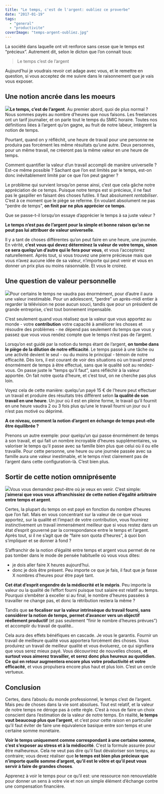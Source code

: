 ```yaml
---
title: "Le temps, c'est de l'argent: oubliez ce proverbe"
date: "2017-01-19"
tags:
  - "general"
  - "productivite"
coverImage: "temps-argent-oubliez.jpg"
---
```


La société dans laquelle ont vit renforce sans cesse que le temps est “précieux”. Autrement dit, selon le dicton que l’on connait tous:

> Le temps c’est de l’argent

Aujourd’hui je voudrais revoir cet adage avec vous, et le remettre en question, si vous acceptez de me suivre dans le raisonnement que je vais vous exposer.<!--more-->

## Une notion ancrée dans les moeurs

![](images/temps-argent-notion.jpg)**Le temps, c’est de l’argent**. Au premier abord, quoi de plus normal ? Nous sommes payés au nombre d’heures que nous faisons. Les freelances ont un tarif journalier, et on parle tout le temps du SMIC horaire. Toutes nos définitions liées à l’argent qu’on gagne, au fruit de notre labeur, intègrent la notion de temps.

Pourtant, quand on y réfléchit, une heure de travail pour une personne ne produira pas forcément les même résultats qu’une autre. Deux personnes, pour un même travail, ne créeront pas la même valeur en une heure de temps.

Comment quantifier la valeur d’un travail accompli de manière universelle ? Est-ce même possible ? Sachant que l’on est limités par le temps, est-on donc inévitablement limité par ce que l’on peut gagner ?

Le problème qui survient lorsqu’on pense ainsi, c’est que cela gâche notre appréciation de ce temps. Puisque notre temps est si précieux, il ne faut pas le gaspiller en faisant des choses futiles. Il faut absolument _rentabiliser_. C’est à ce moment que le piège se referme. En voulant absolument ne pas “perdre de temps”, **on finit par ne plus apprécier ce temps**.

Que se passe-t-il lorsqu’on essaye d’apprécier le temps à sa juste valeur ?

**Le temps n’est pas de l’argent pour la simple et bonne raison qu’on ne peut pas lui attribuer de valeur universelle**.

Il y a tant de choses différentes qu’on peut faire en une heure, une journée. En vérité, **c’est vous qui devez déterminez la valeur de votre temps, sinon ce sera quelqu’un d’autre qui le fera pour vous**, et vous l’accepterez naturellement. Après tout, si vous trouvez une pierre précieuse mais que vous n’avez aucune idée de sa valeur, n’importe qui peut venir et vous en donner un prix plus ou moins raisonnable. Et vous le croirez.

## Une question de valeur personnelle

![](images/valeur-personnelle-du-temps.jpg)Pour certains le temps ne vaudra pas énormément, pour d’autre il aura une valeur inestimable. Pour un adolescent, “perdre” un après-midi entier à regarder la télévision ne pose aucun souci, tandis que pour un président de grande entreprise, c’est tout bonnement impensable.

C’est seulement quand vous réalisez que la valeur que vous apportez au monde - votre **contribution** votre capacité à améliorer les choses et résoudre des problèmes - ne dépend pas seulement du temps que vous y passez que vous vous rendez compte que le temps n’est pas de l’argent.

Lorsqu’on est guidé par la notion du temps étant de l’argent, **on tombe dans le piège de la dilution de notre efficacité**. Le temps passé à une tâche ou une activité devient le seul - ou du moins le principal - témoin de notre efficacité. Dès lors, il est courant de voir des situations où un travail prend énormément de temps à être effectué, sans que le qualité soit au rendez-vous. On passe juste le “temps qu’il faut”, sans réfléchir à la valeur apportée. On fait notre quota d’heure, et c’est tout, on ne cherche pas plus loin.

Voyez cela de cette manière: quelqu’un payé 15 € de l’heure peut effectuer un travail et produire des résultats très différent selon **la qualité de son travail en une heure**. Un jour où il est en pleine forme, le travail qu’il fournit en une heure vaudra 2 ou 3 fois plus qu’une le travail fourni un jour ou il n’est pas motivé ou déprimé.

**A ce niveau, comment la notion d’argent en échange de temps peut-elle être équilibrée ?**

Prenons un autre exemple: pour quelqu’un qui passe énormément de temps à son travail, et qui fait un nombre incroyable d’heures supplémentaires, va valoriser le temps qu’il passe avec sa famille bien plus que celui où il ou elle travaille. Pour cette personne, une heure ou une journée passée avec sa famille aura une valeur inestimable, et le temps n’est clairement pas de l’argent dans cette configuration-là. C’est bien plus.

## Sortir de cette notion omniprésente

![](images/liberez-notion-temps.jpg)Vous vous demandez peut-être où je veux en venir. C’est simple: **j’aimerai que vous vous affranchissiez de cette notion d’égalité arbitraire entre temps et argent**.

Certes, la plupart du temps on est payé en fonction du nombre d’heures que l’on fait. Mais en vous concentrant sur la valeur de ce que vous apportez, sur la qualité et l’impact de votre contribution, vous fournirez instinctivement un travail immensément meilleur que si vous restez dans un état d’esprit gouverné par la correspondance entre le temps et l’argent. Après tout, si il ne s’agit que de “faire son quota d’heures”, à quoi bon s’impliquer et se donner à fond ?

S’affranchir de la notion d’égalité entre temps et argent vous permet de ne pas tomber dans le mode de pensée habituelle où vous vous dites:

- je dois aller faire X heures aujourd’hui.
- donc je dois être présent. Peu importe ce que je fais, il faut que je fasse X nombres d’heures pour être payé tant.

**Cet état d’esprit engendre de la médiocrité et le mépris**. Peu importe la valeur ou la qualité de l’effort fourni puisque tout salaire est relatif au temps. Pourquoi s’embêter à exceller si au final, le nombre d’heures passées à travailler ne change pas, et donc la rétribution restera la même ?

Tandis que **se focaliser sur la valeur intrinsèque du travail fourni, sans considérer la notion de temps, permet d’avancer vers un objectif réellement productif** (et pas seulement “finir le nombre d’heures prévues”) et accomplir du travail de qualité..

Cela aura des effets bénéfiques en cascade. Je vous le garantis. Fournir un travail de meilleure qualité vous apportera forcément des choses. Vous produirez un travail de meilleur qualité et vous évoluerez, ce qui signifiera que vous serez mieux payé. Vous découvrirez de nouvelles choses, **et surtout vous aimerez travailler, et serez donc plus heureux au quotidien. Ce qui en retour augmentera encore plus votre productivité et votre efficacité**, et vous propulsera encore plus haut et plus loin. C’est un cercle vertueux.

## Conclusion

Certes, dans l’absolu du monde professionnel, le temps c’est de l’argent. Mais peu de choses dans la vie sont absolues. Tout est relatif, et la valeur de notre temps ne déroge pas à cette règle. C’est à nous de faire un choix conscient dans l’estimation de la valeur de notre temps. En réalité, **le temps vaut beaucoup plus que l’argent**, et c’est pour cette raison en particulier qu’il faut éviter de faire une équivalence basique entre son temps et une certaine somme monétaire.

**Voir le temps uniquement comme correspondant à une certaine somme, c’est s’exposer au stress et à la médiocrité**. C’est la formule assurée pour être malheureux. Cela ne veut pas dire qu’il faut dévaloriser son temps, au contraire; vous devez réaliser que **le temps est bien plus précieux que n’importe quelle somme d’argent, qu’il est le vôtre et qu’il peut vous servir à faire de grandes choses**.

Apprenez à voir le temps pour ce qu’il est: une ressource non renouvelable pour donner un sens à votre vie et non un simple élément d’échange contre une compensation financière.
